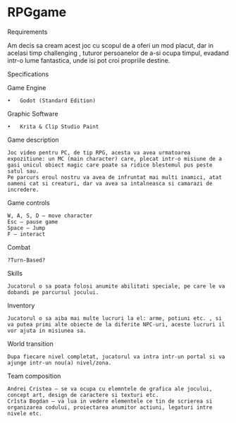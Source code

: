 # RPGgame

Requirements

Am decis sa cream acest joc cu scopul de a oferi un mod placut, dar in acelasi timp challenging , tuturor persoanelor de a-si ocupa timpul, evadand intr-o lume fantastica, unde isi pot croi propriile destine.
	
Specifications 

Game Engine
	
	•	Godot (Standard Edition)
Graphic Software 
	
	•	Krita & Clip Studio Paint

Game description

	Joc video pentru PC, de tip RPG, acesta va avea urmatoarea expozitiune: un MC (main character) care, plecat intr-o misiune de a gasi unicul obiect magic care poate sa ridice blestemul pus peste satul sau. 
	Pe parcurs eroul nostru va avea de infruntat mai multi inamici, atat oameni cat si creaturi, dar va avea sa intalneasca si camarazi de incredere.

Game controls	

	W, A, S, D – move character
	Esc – pause game
	Space – Jump
	F – interact
	
Combat

	?Turn-Based?	
	
Skills

	Jucatorul o sa poata folosi anumite abilitati speciale, pe care le va dobandi pe parcursul jocului.
	
Inventory

	Jucatorul o sa aiba mai multe lucruri la el: arme, potiuni etc. , si va putea primi alte obiecte de la diferite NPC-uri, aceste lucruri il vor ajuta in misiunea sa.
	
World transition

	Dupa fiecare nivel completat, jucatorul va intra intr-un portal si va ajunge intr-un nou(a) nivel/zona.
	
Team composition

	Andrei Cristea – se va ocupa cu elemntele de grafica ale jocului, concept art, design de caractere si texturi etc.
	Crîsta Bogdan – va lua in vedere elementele ce tin de scrierea si organizarea codului, proiectarea anumitor actiuni, legaturi intre nivele etc.
